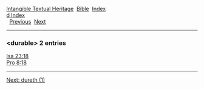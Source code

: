 [Intangible Textual Heritage](../../index)  [Bible](../index) 
[Index](index)   
[d Index](_d_)  
  [Previous](c03438)  [Next](c03440) 

------------------------------------------------------------------------

### &lt;durable&gt; 2 entries

[Isa 23:18](../kjv/isa023.htm#018)  
[Pro 8:18](../kjv/pro008.htm#018)  

------------------------------------------------------------------------

[Next: dureth (1)](c03440)
